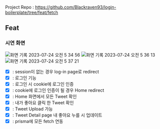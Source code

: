 Project Repo : https://github.com/Blackraven93/login-boilerplate/tree/feat/fetch

## Feat

### 시연 화면

![화면 기록 2023-07-24 오전 5 34 56](https://github.com/Blackraven93/login-boilerplate/assets/61782746/4f8a6482-e899-4ef7-a409-93f1be7a0ffc)
![화면 기록 2023-07-24 오전 5 36 13](https://github.com/Blackraven93/login-boilerplate/assets/61782746/2bb81c40-21b7-467f-a4c0-6dedefc51106)
![화면 기록 2023-07-24 오전 5 37 21](https://github.com/Blackraven93/login-boilerplate/assets/61782746/3ddfeef4-027a-4bbc-8498-2a4b98e07a06)


- [x] : session이 없는 경우 log-in page로 redirect
- [x] : 로그인 기능
- [x] : 로그인 시 cookie에 로그인 인증
- [x] : cookie에 로그인 인증이 될 경우 Home redirect
- [x] : Home 화면에서 모든 Tweet 확인
- [x] : 내가 좋아요 클릭 한 Tweet 확인
- [x] : Tweet Upload 가능
- [x] : Tweet Detail page 내 좋아요 누를 시 업데이트
- [x] : prisma에 모든 fetch 연동
